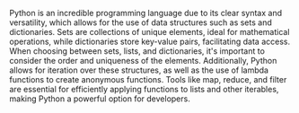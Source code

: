 Python is an incredible programming language due to its clear syntax and versatility, which allows for the use of data structures such as sets and dictionaries. Sets are collections of unique elements, ideal for mathematical operations, while dictionaries store key-value pairs, facilitating data access. When choosing between sets, lists, and dictionaries, it's important to consider the order and uniqueness of the elements. Additionally, Python allows for iteration over these structures, as well as the use of lambda functions to create anonymous functions. Tools like map, reduce, and filter are essential for efficiently applying functions to lists and other iterables, making Python a powerful option for developers.
